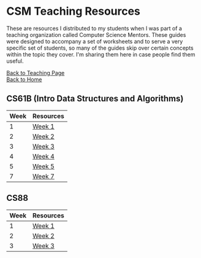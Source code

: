 # CSM Teaching Resources

These are resources I distributed to my students when I was part of a teaching organization called Computer Science Mentors. These guides were designed to accompany a set of worksheets and to serve a very specific set of students, so many of the guides skip over certain concepts within the topic they cover. I'm sharing them here in case people find them useful.  

<a href="../">Back to Teaching Page</a>
<br>
<a href="../../">Back to Home</a>


## CS61B (Intro Data Structures and Algorithms)

| Week | Resources |
| ---- | --------- |
| 1 | <a href="./guides/cs61b_week1.html" target="_blank">Week 1</a> |
| 2 | <a href="./guides/cs61b_week2.html" target="_blank">Week 2</a> |
| 3 | <a href="./guides/cs61b_week3.html" target="_blank">Week 3</a> |
| 4 | <a href="./guides/cs61b_week4.html" target="_blank">Week 4</a> |
| 5 | <a href="./guides/cs61b_week5.html" target="_blank">Week 5</a> |
| 7 | <a href="./guides/cs61b_week7.html" target="_blank">Week 7</a> |

## CS88

| Week | Resources |
| ---- | --------- |
| 1 | <a href="./guides/cs88_week1.html" target="_blank">Week 1</a> |
| 2 | <a href="./guides/cs88_week2.html" target="_blank">Week 2</a> |
| 3 | <a href="./guides/cs88_week3.html" target="_blank">Week 3</a> |

